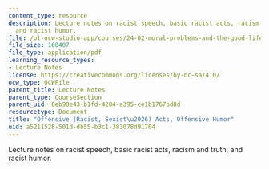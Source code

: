 ```yaml
---
content_type: resource
description: Lecture notes on racist speech, basic racist acts, racism and truth,
  and racist humor.
file: /ol-ocw-studio-app/courses/24-02-moral-problems-and-the-good-life-fall-2008/a5211528501ddb55b3c1383078d91704_lec_18.pdf
file_size: 160407
file_type: application/pdf
learning_resource_types:
- Lecture Notes
license: https://creativecommons.org/licenses/by-nc-sa/4.0/
ocw_type: OCWFile
parent_title: Lecture Notes
parent_type: CourseSection
parent_uid: 0eb98e43-b1fd-4284-a395-ce1b1767bd8d
resourcetype: Document
title: "Offensive (Racist, Sexist\u2026) Acts, Offensive Humor"
uid: a5211528-501d-db55-b3c1-383078d91704
---
```

Lecture notes on racist speech, basic racist acts, racism and truth, and racist humor.